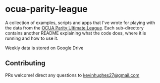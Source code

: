 ocua-parity-league
==================

A collection of examples, scripts and apps that I've wrote for playing with the data from the [OCUA Parity Ultimate League](http://www.ocua.ca/Winter-Parity). Each sub-directory contains another README explaining what the code does, where it is running and how to use it.

Weekly data is stored on Google Drive

Contributing
------------

PRs welcome! direct any questions to kevinhughes27@gmail.com
